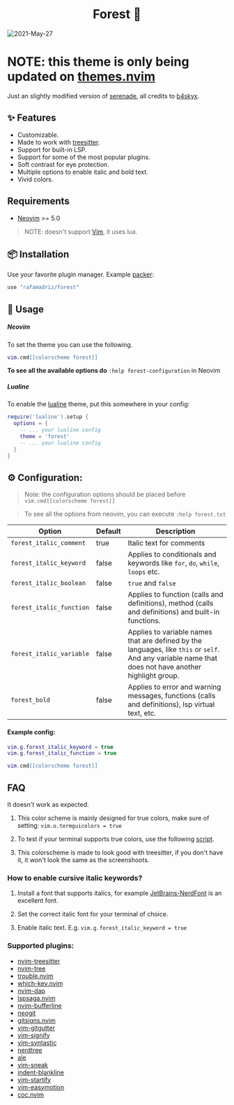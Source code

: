 <h1 align="center">
Forest 🌲
</h1>

![2021-May-27](https://user-images.githubusercontent.com/67771985/119868414-89f64e80-bf0e-11eb-8cc9-bcdbd006fc7e.png)

 # NOTE: this theme is only being updated on [themes.nvim](https://github.com/rafamadriz/themes.nvim)

Just an slightly modified version of
[serenade](https://github.com/b4skyx/serenade), all credits to
[b4skyx](https://github.com/b4skyx/serenade).

## ✨ Features

- Customizable.
- Made to work with [treesitter](https://github.com/nvim-treesitter/nvim-treesitter).
- Support for built-in LSP.
- Support for some of the most popular plugins.
- Soft contrast for eye protection.
- Multiple options to enable italic and bold text.
- Vivid colors.

## Requirements

- [Neovim](https://github.com/neovim/neovim) >= 5.0

> NOTE: doesn't support [Vim](https://github.com/vim/vim), it uses lua.

## 📦 Installation

Use your favorite plugin manager. Example [packer](https://github.com/wbthomason/packer.nvim):

```lua
use "rafamadriz/forest"
```

## 🚀 Usage

##### Neovim

To set the theme you can use the following.

```lua
vim.cmd[[colorscheme forest]]
```

**To see all the available options do** `:help forest-configuration` in Neovim

##### Lualine

To enable the [lualine](https://github.com/hoob3rt/lualine.nvim) theme, put this somewhere in your config:

```lua
require('lualine').setup {
  options = {
    -- ... your lualine config
    theme = 'forest'
    -- ... your lualine config
  }
}
```

## ⚙️ Configuration:

> Note: the configuration options should be placed before `vim.cmd[[colorscheme forest]]`

> To see all the options from neovim, you can execute `:help forest.txt`

| Option                   | Default | Description                                                                                                                                           |
| ------------------------ | ------- | ----------------------------------------------------------------------------------------------------------------------------------------------------- |
| `forest_italic_comment`  | true    | Italic text for comments                                                                                                                              |
| `forest_italic_keyword`  | false   | Applies to conditionals and keywords like `for`, `do`, `while`, `loops` etc.                                                                          |
| `forest_italic_boolean ` | false   | `true` and `false`                                                                                                                                    |
| `forest_italic_function` | false   | Applies to function (calls and definitions), method (calls and definitions) and built-in functions.                                                   |
| `forest_italic_variable` | false   | Applies to variable names that are defined by the languages, like `this` or `self`. And any variable name that does not have another highlight group. |
| `forest_bold`            | false   | Applies to error and warning messages, functions (calls and definitions), lsp virtual text, etc.                                                      |

#### Example config:

```lua
vim.g.forest_italic_keyword = true
vim.g.forest_italic_function = true

vim.cmd[[colorscheme forest]]
```

## FAQ

It doesn't work as expected.

1. This color scheme is mainly designed for true colors, make sure of setting:
   `vim.o.termguicolors = true`

2. To test if your terminal supports true colors, use the following [script](https://gist.github.com/XVilka/8346728).

3. This colorscheme is made to look good with treesitter, if you don't have it, it won't look the same as the screenshoots.

### How to enable cursive italic keywords?

1. Install a font that supports italics, for example
   [JetBrains-NerdFont](https://www.nerdfonts.com/font-downloads) is an
   excellent font.

2. Set the correct italic font for your terminal of choice.

3. Enable italic text. E.g. `vim.g.forest_italic_keyword = true`

### Supported plugins:

- [nvim-treesitter](https://github.com/nvim-treesitter/nvim-treesitter)
- [nvim-tree](https://github.com/kyazdani42/nvim-tree.lua)
- [trouble.nvim](https://github.com/folke/trouble.nvim)
- [which-key.nvim](https://github.com/folke/which-key.nvim)
- [nvim-dap](https://github.com/mfussenegger/nvim-dap)
- [lspsaga.nvim](https://github.com/glepnir/lspsaga.nvim)
- [nvim-bufferline](https://github.com/akinsho/nvim-bufferline.lua)
- [neogit](https://github.com/TimUntersberger/neogit)
- [gitsigns.nvim](https://github.com/lewis6991/gitsigns.nvim)
- [vim-gitgutter](https://github.com/airblade/vim-gitgutter)
- [vim-signify](https://github.com/mhinz/vim-signify)
- [vim-syntastic](https://github.com/vim-syntastic/syntastic)
- [nerdtree](https://github.com/preservim/nerdtree)
- [ale](https://github.com/dense-analysis/ale)
- [vim-sneak](https://github.com/justinmk/vim-sneak)
- [indent-blankline](https://github.com/lukas-reineke/indent-blankline.nvim)
- [vim-startify](https://github.com/mhinz/vim-startify)
- [vim-easymotion](https://github.com/easymotion/vim-easymotion)
- [coc.nvim](https://github.com/neoclide/coc.nvim)
